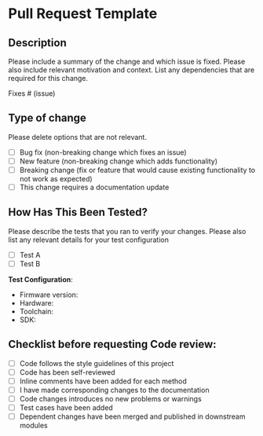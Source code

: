 # Pull Request Template

## Description

Please include a summary of the change and which issue is fixed. Please also include relevant motivation and context. List any dependencies that are required for this change.

Fixes # (issue)

## Type of change

Please delete options that are not relevant.

- [ ] Bug fix (non-breaking change which fixes an issue)
- [ ] New feature (non-breaking change which adds functionality)
- [ ] Breaking change (fix or feature that would cause existing functionality to not work as expected)
- [ ] This change requires a documentation update

## How Has This Been Tested?

Please describe the tests that you ran to verify your changes. Please also list any relevant details for your test configuration

- [ ] Test A
- [ ] Test B

**Test Configuration**:
* Firmware version:
* Hardware:
* Toolchain:
* SDK:

## Checklist before requesting Code review:

- [ ] Code follows the style guidelines of this project
- [ ] Code has been self-reviewed
- [ ] Inline comments have been added for each method
- [ ] I have made corresponding changes to the documentation
- [ ] Code changes introduces no new problems or warnings
- [ ] Test cases have been added 
- [ ] Dependent changes have been merged and published in downstream modules